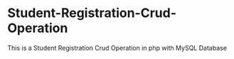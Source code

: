 # Student-Registration-Crud-Operation
This is a Student Registration Crud Operation in php with MySQL Database

